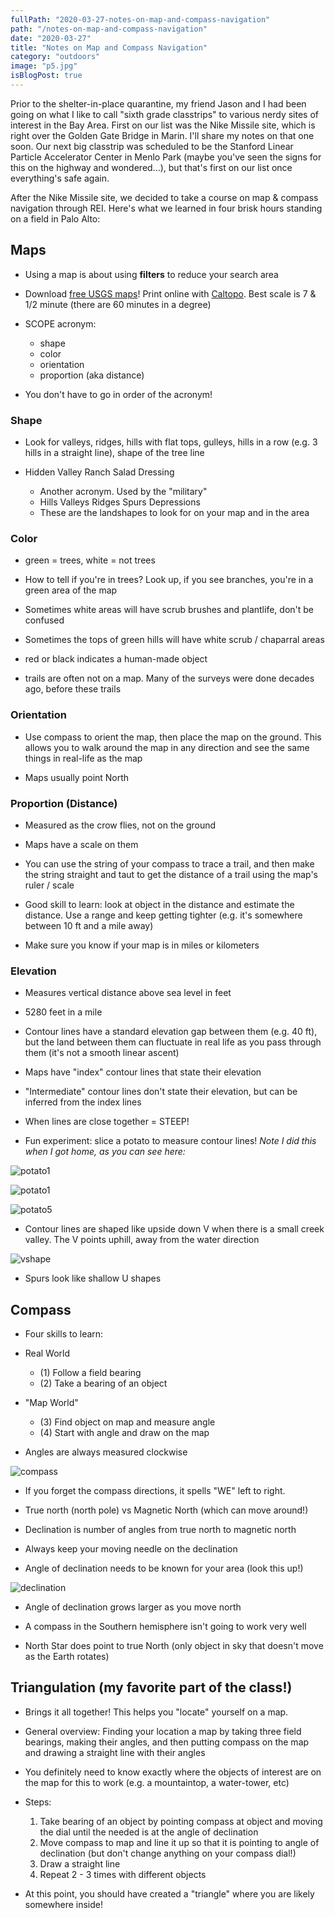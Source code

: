 ```yaml
---
fullPath: "2020-03-27-notes-on-map-and-compass-navigation"
path: "/notes-on-map-and-compass-navigation"
date: "2020-03-27"
title: "Notes on Map and Compass Navigation"
category: "outdoors"
image: "p5.jpg"
isBlogPost: true
---
```


Prior to the shelter-in-place quarantine, my friend Jason and I had been going on what I like to call "sixth grade classtrips" to various nerdy sites of interest in the Bay Area. First on our list was the Nike Missile site, which is right over the Golden Gate Bridge in Marin. I'll share my notes on that one soon. Our next big classtrip was scheduled to be the Stanford Linear Particle Accelerator Center in Menlo Park (maybe you've seen the signs for this on the highway and wondered...), but that's first on our list once everything's safe again.

After the Nike Missile site, we decided to take a course on map & compass navigation through REI. Here's what we learned in four brisk hours standing on a field in Palo Alto:

## Maps

* Using a map is about using **filters** to reduce your search area

* Download [free USGS maps](https://www.usgs.gov/products/maps/topo-maps)! Print online with [Caltopo](https://caltopo.com/). Best scale is 7 & 1/2 minute (there are 60 minutes in a degree)

* SCOPE acronym:
  * shape
  * color
  * orientation
  * proportion (aka distance)

* You don't have to go in order of the acronym!

### Shape

* Look for valleys, ridges, hills with flat tops, gulleys, hills in a row (e.g. 3 hills in a straight line), shape of the tree line

* Hidden Valley Ranch Salad Dressing
  * Another acronym. Used by the "military"
  * Hills Valleys Ridges Spurs Depressions
  * These are the landshapes to look for on your map and in the area

### Color

* green = trees, white = not trees

* How to tell if you're in trees? Look up, if you see branches, you're in a green area of the map

* Sometimes white areas will have scrub brushes and plantlife, don't be confused

* Sometimes the tops of green hills will have white scrub / chaparral areas

* red or black indicates a human-made object

* trails are often not on a map. Many of the surveys were done decades ago, before these trails

### Orientation

* Use compass to orient the map, then place the map on the ground. This allows you to walk around the map in any direction and see the same things in real-life as the map

* Maps usually point North

### Proportion (Distance)

* Measured as the crow flies, not on the ground

* Maps have a scale on them

* You can use the string of your compass to trace a trail, and then make the string straight and taut to get the distance of a trail using the map's ruler / scale

* Good skill to learn: look at object in the distance and estimate the distance. Use a range and keep getting tighter (e.g. it's somewhere between 10 ft and a mile away)

* Make sure you know if your map is in miles or kilometers

### Elevation

* Measures vertical distance above sea level in feet

* 5280 feet in a mile

* Contour lines have a standard elevation gap between them (e.g. 40 ft), but the land between them can fluctuate in real life as you pass through them (it's not a smooth linear ascent)

* Maps have "index" contour lines that state their elevation

* "Intermediate" contour lines don't state their elevation, but can be inferred from the index lines

* When lines are close together = STEEP!

* Fun experiment: slice a potato to measure contour lines! *Note I did this when I got home, as you can see here:*

![potato1](./images/p1.jpg)

![potato1](./images/p2.jpg)

![potato5](./images/p5.jpg)

* Contour lines are shaped like upside down V when there is a small creek valley. The V points uphill, away from the water direction

![vshape](./images/v.jpg)

* Spurs look like shallow U shapes

## Compass

* Four skills to learn:

* Real World
  * (1) Follow a field bearing
  * (2) Take a bearing of an object
* "Map World"
  * (3) Find object on map and measure angle
  * (4) Start with angle and draw on the map

* Angles are always measured clockwise

![compass](./images/compass.jpg)

* If you forget the compass directions, it spells "WE" left to right.

* True north (north pole) vs Magnetic North (which can move around!)

* Declination is number of angles from true north to magnetic north

* Always keep your moving needle on the declination

* Angle of declination needs to be known for your area (look this up!)

![declination](./images/declination.jpg)

* Angle of declination grows larger as you move north

* A compass in the Southern hemisphere isn't going to work very well

* North Star does point to true North (only object in sky that doesn't move as the Earth rotates)

## Triangulation (my favorite part of the class!)

* Brings it all together! This helps you "locate" yourself on a map.

* General overview: Finding your location a map by taking three field bearings, making their angles, and then putting compass on the map and drawing a straight line with their angles

* You definitely need to know exactly where the objects of interest are on the map for this to work (e.g. a mountaintop, a water-tower, etc)

* Steps:

  1.  Take bearing of an object by pointing compass at object and moving the dial until the needed is at the angle of declination
  2. Move compass to map and line it up so that it is pointing to angle of declination (but don't change anything on your compass dial!)
  3. Draw a straight line
  4. Repeat 2 - 3 times with different objects

* At this point, you should have created a "triangle" where you are likely somewhere inside!